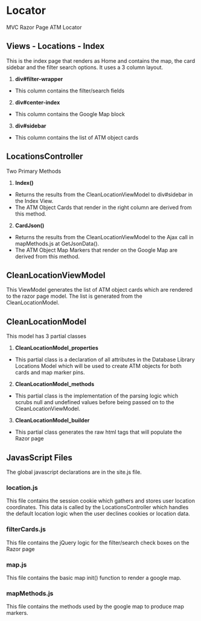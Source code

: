 # Locator
MVC Razor Page ATM Locator

## Views - Locations - Index
This is the index page that renders as Home and contains the  map, the card sidebar and the filter search options. It uses a 3 column layout.
1. **div#filter-wrapper**
- This column contains the filter/search fields
2. **div#center-index**
- This column contains the Google Map block
3. **div#sidebar**
- This column contains the list of ATM object cards

## LocationsController
Two Primary Methods
1. **Index()**
- Returns the results from the CleanLocationViewModel to div#sidebar in the Index View.
- The ATM Object Cards that render in the right column are derived from this method.
2. **CardJson()**
- Returns the results from the CleanLocationViewModel to the Ajax call in mapMethods.js at GetJsonData().
- The ATM Object Map Markers that render on the Google Map are derived from this method. 

## CleanLocationViewModel
This ViewModel generates the list of ATM object cards which are rendered to the razor page model. The list is generated from the CleanLocationModel.

## CleanLocationModel
This model has 3 partial classes
1. **CleanLocationModel_properties**
- This partial class is a declaration of all attributes in the Database Library Locations Model which will be used to create ATM objects for both cards and map marker pins.
2. **CleanLocationModel_methods**
- This partial class is the implementation of the parsing logic which scrubs null and undefined values before being passed on to the CleanLocationViewModel.
3. **CleanLocationModel_builder**
- This partial class generates the raw html tags that will populate the Razor page

## JavasScript Files
The global javascript declarations are in the site.js file.

### location.js
This file contains the session cookie which gathers and stores user location coordinates. This data is called by the LocationsController which handles the default location logic when the user declines cookies or location data.

### filterCards.js
This file contains the jQuery logic for the filter/search check boxes on the Razor page

### map.js
This file contains the basic map init() function to render a google map.

### mapMethods.js
This file contains the methods used by the google map to produce map markers.


